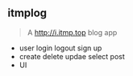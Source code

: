 ## itmplog
> A http://i.itmp.top blog app

- user login logout sign up
- create delete updae select  post
- UI
